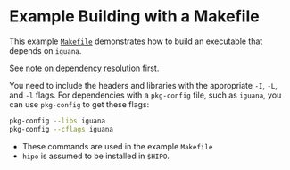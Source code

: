 # Example Building with a Makefile

This example [`Makefile`](Makefile) demonstrates how to build an executable that depends on `iguana`.

See [note on dependency resolution](../../doc/dependency_resolution.md) first.

You need to include the headers and libraries with the appropriate `-I`, `-L`,
and `-l` flags. For dependencies with a `pkg-config` file, such as `iguana`,
you can use `pkg-config` to get these flags:
```bash
pkg-config --libs iguana
pkg-config --cflags iguana
```
- These commands are used in the example `Makefile`
- `hipo` is assumed to be installed in `$HIPO`.
